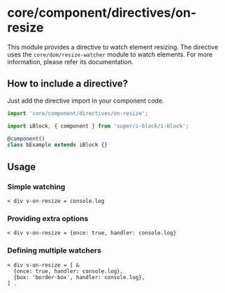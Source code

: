 # core/component/directives/on-resize

This module provides a directive to watch element resizing.
The directive uses the `core/dom/resize-watcher` module to watch elements.
For more information, please refer its documentation.

## How to include a directive?

Just add the directive import in your component code.

```js
import 'core/component/directives/on-resize';

import iBlock, { component } from 'super/i-block/i-block';

@component()
class bExample extends iBlock {}
```

## Usage

### Simple watching

```
< div v-on-resize = console.log
```

### Providing extra options

```
< div v-on-resize = {once: true, handler: console.log}
```

### Defining multiple watchers

```
< div v-on-resize = [ &
  {once: true, handler: console.log},
  {box: 'border-box', handler: console.log},
] .
```
